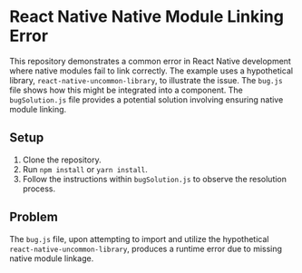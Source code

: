 # React Native Native Module Linking Error

This repository demonstrates a common error in React Native development where native modules fail to link correctly.  The example uses a hypothetical library, `react-native-uncommon-library`, to illustrate the issue. The `bug.js` file shows how this might be integrated into a component. The `bugSolution.js` file provides a potential solution involving ensuring native module linking.

## Setup

1.  Clone the repository.
2.  Run `npm install` or `yarn install`.
3.  Follow the instructions within `bugSolution.js` to observe the resolution process.

## Problem

The `bug.js` file, upon attempting to import and utilize the hypothetical `react-native-uncommon-library`, produces a runtime error due to missing native module linkage.